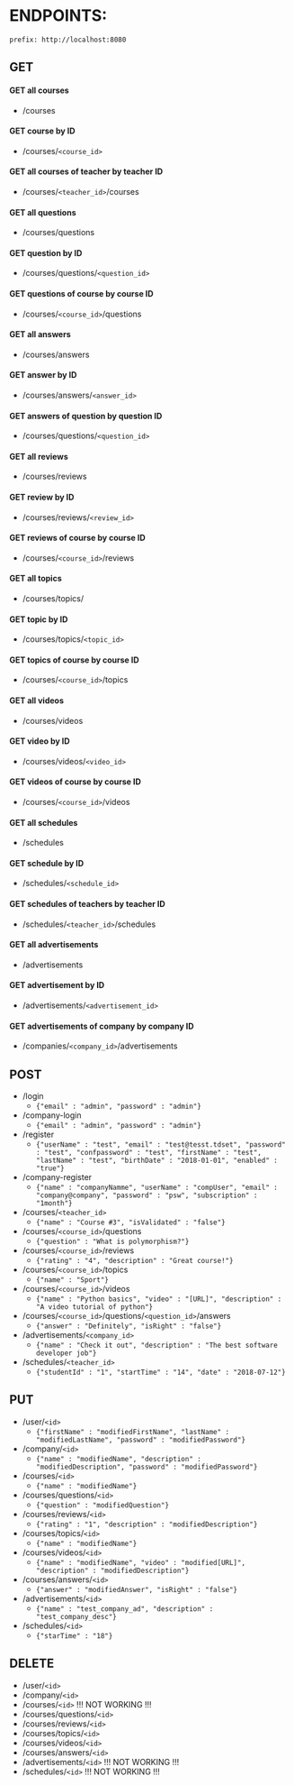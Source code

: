 # ENDPOINTS:
`prefix: http://localhost:8080`


## GET

#### GET all courses
* /courses

#### GET course by ID
* /courses/`<course_id>`

#### GET all courses of teacher by teacher ID
* /courses/`<teacher_id>`/courses

#### GET all questions
* /courses/questions

#### GET question by ID
* /courses/questions/`<question_id>`

#### GET questions of course by course ID
* /courses/`<course_id>`/questions

#### GET all answers
* /courses/answers

#### GET answer by ID	
* /courses/answers/`<answer_id>`

#### GET answers of question by question ID
* /courses/questions/`<question_id>`

#### GET all reviews
* /courses/reviews

#### GET review by ID
* /courses/reviews/`<review_id>`

#### GET reviews of course by course ID
* /courses/`<course_id>`/reviews

#### GET all topics
* /courses/topics/

#### GET topic by ID	
* /courses/topics/`<topic_id>`

#### GET topics of course by course ID
* /courses/`<course_id>`/topics

#### GET all videos	
* /courses/videos

#### GET video by ID	
* /courses/videos/`<video_id>`

#### GET videos of course by course ID
* /courses/`<course_id>`/videos

#### GET all schedules	
* /schedules	

#### GET schedule by ID
* /schedules/`<schedule_id>`	

#### GET schedules of teachers by teacher ID
* /schedules/`<teacher_id>`/schedules

#### GET all advertisements
* /advertisements	

#### GET advertisement by ID
* /advertisements/`<advertisement_id>`

#### GET advertisements of company by company ID
* /companies/`<company_id>`/advertisements


## POST

* /login	
   * `{"email" : "admin", "password" : "admin"}`
* /company-login	
   * `{"email" : "admin", "password" : "admin"}`
* /register	
   * `{"userName" : "test", "email" : "test@tesst.tdset", "password" : "test", "confpassword" : "test", "firstName" : "test", "lastName" : "test", "birthDate" : "2018-01-01", "enabled" : "true"}`
* /company-register	
   * `{"name" : "companyNamme", "userName" : "compUser", "email" : "company@company", "password" : "psw", "subscription" : "1month"}`
* /courses/`<teacher_id>`	
   * `{"name" : "Course #3", "isValidated" : "false"}`
* /courses/`<course_id>`/questions	
   * `{"question" : "What is polymorphism?"}`
* /courses/`<course_id>`/reviews	
   * `{"rating" : "4", "description" : "Great course!"}`
* /courses/`<course_id>`/topics	
   * `{"name" : "Sport"}`
* /courses/`<course_id>`/videos	
   * `{"name" : "Python basics", "video" : "[URL]", "description" : "A video tutorial of python"}`
* /courses/`<course_id>`/questions/`<question_id>`/answers
   * `{"answer" : "Definitely", "isRight" : "false"}`
* /advertisements/`<company_id>`
   * `{"name" : "Check it out", "description" : "The best software developer job"}`
* /schedules/`<teacher_id>`
   * `{"studentId" : "1", "startTime" : "14", "date" : "2018-07-12"}`


## PUT

* /user/`<id>`
   * `{"firstName" : "modifiedFirstName", "lastName" : "modifiedLastName", "password" : "modifiedPassword"}`
* /company/`<id>`
   * `{"name" : "modifiedName", "description" : "modifiedDescription", "password" : "modifiedPassword"}`
* /courses/`<id>`
   * `{"name" : "modifiedName"}`
* /courses/questions/`<id>`
   * `{"question" : "modifiedQuestion"}`
* /courses/reviews/`<id>`
   * `{"rating" : "1", "description" : "modifiedDescription"}`
* /courses/topics/`<id>`
   * `{"name" : "modifiedName"}`
* /courses/videos/`<id>`
   * `{"name" : "modifiedName", "video" : "modified[URL]", "description" : "modifiedDescription"}`
* /courses/answers/`<id>`
   * `{"answer" : "modifiedAnswer", "isRight" : "false"}`
* /advertisements/`<id>`
   * `{"name" : "test_company_ad", "description" : "test_company_desc"}`
* /schedules/`<id>`
   * `{"starTime" : "18"}`


## DELETE

* /user/`<id>`
* /company/`<id>`
* /courses/`<id>` !!! NOT WORKING !!!
* /courses/questions/`<id>`
* /courses/reviews/`<id>`
* /courses/topics/`<id>`
* /courses/videos/`<id>`
* /courses/answers/`<id>`
* /advertisements/`<id>` !!! NOT WORKING !!!
* /schedules/`<id>` !!! NOT WORKING !!!
